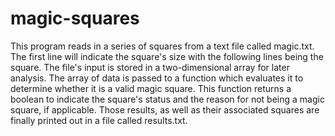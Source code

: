# magic-squares
This program reads in a series of squares from a text file called magic.txt. The first line will indicate the square's size with the following lines being the square. The file's input is stored in a two-dimensional array for later analysis.
The array of data is passed to a function which evaluates it to determine whether it is a valid magic square. This function returns a boolean to indicate the square's status and the reason for not being a magic square, if applicable.
Those results, as well as their associated squares are finally printed out in a file called results.txt.